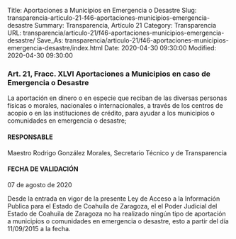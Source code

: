 Title: Aportaciones a Municipios en Emergencia o Desastre
Slug: transparencia-articulo-21-f46-aportaciones-municipios-emergencia-desastre
Summary: Transparencia, Artículo 21
Category: Transparencia
URL: transparencia/articulo-21/f46-aportaciones-municipios-emergencia-desastre/
Save_As: transparencia/articulo-21/f46-aportaciones-municipios-emergencia-desastre/index.html
Date: 2020-04-30 09:30:00
Modified: 2020-04-30 09:30:00


### Art. 21, Fracc. XLVI Aportaciones a Municipios en caso de Emergencia o Desastre

La aportación en dinero o en especie que reciban de las diversas personas físicas o morales, nacionales o internacionales, a través de los centros de acopio o en las instituciones de crédito, para ayudar a los municipios o comunidades en emergencia o desastre;

#### RESPONSABLE

Maestro Rodrigo González Morales, Secretario Técnico y de Transparencia

#### FECHA DE VALIDACIÓN

07 de agosto de 2020

Desde la entrada en vigor de la presente Ley de Acceso a la Información Publica para el Estado de Coahuila de Zaragoza, el el Poder Judicial del Estado de Coahuila de Zaragoza no ha realizado ningún tipo de aportación a municipios o comunidades en emergencia o desastre, esto a partir del día 11/09/2015 a la fecha.


